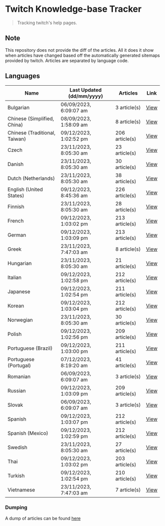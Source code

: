 # Twitch Knowledge-base Tracker
> Tracking twitch's help pages. 

## Note
This repository does not provide the diff of the articles. All it does it show when articles have changed based
off the automatically generated sitemaps provided by twitch. Articles are separated by language code.

## Languages

| Name                          | Last Updated (dd/mm/yyyy) | Articles       | Link                   |
|-------------------------------|---------------------------|----------------|------------------------|
| Bulgarian                     | 06/09/2023, 6:09:07 am    | 3 article(s)   | [View](docs/bg.md)     |
| Chinese (Simplified, China)   | 08/09/2023, 1:58:09 am    | 8 article(s)   | [View](docs/zh_CN.md)  |
| Chinese (Traditional, Taiwan) | 09/12/2023, 1:02:52 pm    | 206 article(s) | [View](docs/zh_TW.md)  |
| Czech                         | 23/11/2023, 8:05:30 am    | 23 article(s)  | [View](docs/cs.md)     |
| Danish                        | 23/11/2023, 8:05:30 am    | 30 article(s)  | [View](docs/da.md)     |
| Dutch (Netherlands)           | 23/11/2023, 8:05:30 am    | 38 article(s)  | [View](docs/nl_NL.md)  |
| English (United States)       | 09/12/2023, 8:45:36 am    | 226 article(s) | [View](docs/en_US.md)  |
| Finnish                       | 23/11/2023, 8:05:30 am    | 28 article(s)  | [View](docs/fi.md)     |
| French                        | 09/12/2023, 1:03:02 pm    | 213 article(s) | [View](docs/fr.md)     |
| German                        | 09/12/2023, 1:03:09 pm    | 213 article(s) | [View](docs/de.md)     |
| Greek                         | 23/11/2023, 7:47:03 am    | 8 article(s)   | [View](docs/el.md)     |
| Hungarian                     | 23/11/2023, 8:05:30 am    | 21 article(s)  | [View](docs/hu.md)     |
| Italian                       | 09/12/2023, 1:02:58 pm    | 212 article(s) | [View](docs/it.md)     |
| Japanese                      | 09/12/2023, 1:02:54 pm    | 211 article(s) | [View](docs/ja.md)     |
| Korean                        | 09/12/2023, 1:03:04 pm    | 212 article(s) | [View](docs/ko.md)     |
| Norwegian                     | 23/11/2023, 8:05:30 am    | 30 article(s)  | [View](docs/no.md)     |
| Polish                        | 09/12/2023, 1:02:56 pm    | 209 article(s) | [View](docs/pl.md)     |
| Portuguese (Brazil)           | 09/12/2023, 1:03:00 pm    | 211 article(s) | [View](docs/pt_BR.md)  |
| Portuguese (Portugal)         | 07/12/2023, 8:19:20 am    | 41 article(s)  | [View](docs/pt_PT.md)  |
| Romanian                      | 06/09/2023, 6:09:07 am    | 3 article(s)   | [View](docs/ro.md)     |
| Russian                       | 09/12/2023, 1:03:09 pm    | 209 article(s) | [View](docs/ru.md)     |
| Slovak                        | 06/09/2023, 6:09:07 am    | 3 article(s)   | [View](docs/sk.md)     |
| Spanish                       | 09/12/2023, 1:03:07 pm    | 212 article(s) | [View](docs/es.md)     |
| Spanish (Mexico)              | 09/12/2023, 1:02:59 pm    | 212 article(s) | [View](docs/es_MX.md)  |
| Swedish                       | 23/11/2023, 8:05:30 am    | 27 article(s)  | [View](docs/sv.md)     |
| Thai                          | 09/12/2023, 1:03:02 pm    | 203 article(s) | [View](docs/th.md)     |
| Turkish                       | 09/12/2023, 1:02:54 pm    | 210 article(s) | [View](docs/tr.md)     |
| Vietnamese                    | 23/11/2023, 7:47:03 am    | 7 article(s)   | [View](docs/vi.md)     |

### Dumping
A dump of articles can be found [here](docs/RAW.md)